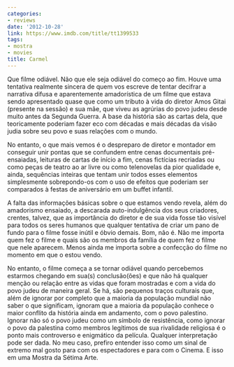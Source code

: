 ```yaml
---
categories:
- reviews
date: '2012-10-28'
link: https://www.imdb.com/title/tt1399533
tags:
- mostra
- movies
title: Carmel
---
```


Que filme odiável. Não que ele seja odiável do começo ao fim. Houve uma tentativa realmente sincera de quem vos escreve de tentar decifrar a narrativa difusa e aparentemente amadorística de um filme que estava sendo apresentado quase que como um tributo à vida do diretor Amos Gitai (presente na sessão) e sua mãe, que viveu as agrúrias do povo judeu desde muito antes da Segunda Guerra. A base da história são as cartas dela, que teoricamente poderiam fazer eco com décadas e mais décadas da visão judia sobre seu povo e suas relações com o mundo.

No entanto, o que mais vemos é o despreparo de diretor e montador em conseguir unir pontas que se confundem entre cenas documentais pré-ensaiadas, leituras de cartas de início a fim, cenas fictícias recriadas ou como peças de teatro ao ar livre ou como telenovelas da pior qualidade e, ainda, sequências inteiras que tentam unir todos esses elementos simplesmente sobrepondo-os com o uso de efeitos que poderiam ser comparados à festas de aniversário em um buffet infantil.

A falta das informações básicas sobre o que estamos vendo revela, além do amadorismo ensaiado, a descarada auto-indulgência dos seus criadores, crentes, talvez, que as importância do diretor e de sua vida fosse tão visível para todos os seres humanos que qualquer tentativa de criar um pano de fundo para o filme fosse inútil e óbvio demais. Bom, não é. Não me importa quem fez o filme e quais são os membros da família de quem fez o filme que nele aparecem. Menos ainda me importa sobre a confecção do filme no momento em que o estou vendo.

No entanto, o filme começa a se tornar odiável quando percebemos estarmos chegando em sua(s) conclusão(ões) e que não há qualquer menção ou relação entre as vidas que foram mostradas e com a vida do povo judeu de maneira geral. Se há, são pequenos traços culturais que, além de ignorar por completo que a maioria da população mundial não saber o que significam, ignoram que a maioria da população conhece o maior conflito da história ainda em andamento, com o povo palestino. Ignorar não só o povo judeu como um símbolo de resistência, como ignorar o povo da palestina como membros legítimos de sua rivalidade religiosa é o ponto mais controverso e enigmático da película. Qualquer interpretação pode ser dada. No meu caso, prefiro entender isso como um sinal de extremo mal gosto para com os espectadores e para com o Cinema. E isso em uma Mostra da Sétima Arte.